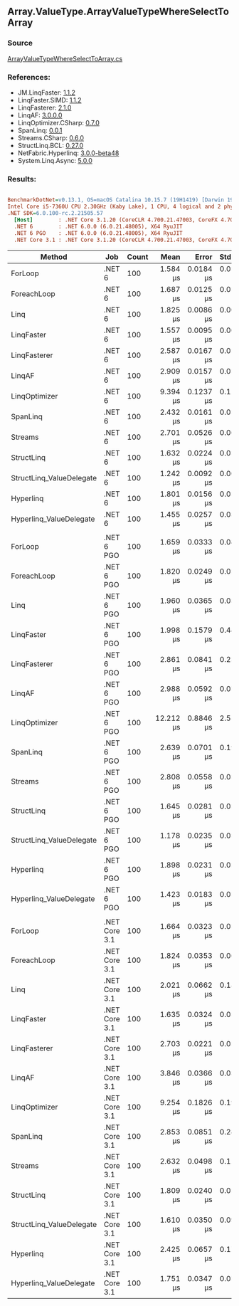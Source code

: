 ﻿## Array.ValueType.ArrayValueTypeWhereSelectToArray

### Source
[ArrayValueTypeWhereSelectToArray.cs](../LinqBenchmarks/Array/ValueType/ArrayValueTypeWhereSelectToArray.cs)

### References:
- JM.LinqFaster: [1.1.2](https://www.nuget.org/packages/JM.LinqFaster/1.1.2)
- LinqFaster.SIMD: [1.1.2](https://www.nuget.org/packages/LinqFaster.SIMD/1.0.3)
- LinqFasterer: [2.1.0](https://www.nuget.org/packages/LinqFasterer/2.1.0)
- LinqAF: [3.0.0.0](https://www.nuget.org/packages/LinqAF/3.0.0.0)
- LinqOptimizer.CSharp: [0.7.0](https://www.nuget.org/packages/LinqOptimizer.CSharp/0.7.0)
- SpanLinq: [0.0.1](https://www.nuget.org/packages/SpanLinq/0.0.1)
- Streams.CSharp: [0.6.0](https://www.nuget.org/packages/Streams.CSharp/0.6.0)
- StructLinq.BCL: [0.27.0](https://www.nuget.org/packages/StructLinq/0.27.0)
- NetFabric.Hyperlinq: [3.0.0-beta48](https://www.nuget.org/packages/NetFabric.Hyperlinq/3.0.0-beta48)
- System.Linq.Async: [5.0.0](https://www.nuget.org/packages/System.Linq.Async/5.0.0)

### Results:
``` ini

BenchmarkDotNet=v0.13.1, OS=macOS Catalina 10.15.7 (19H1419) [Darwin 19.6.0]
Intel Core i5-7360U CPU 2.30GHz (Kaby Lake), 1 CPU, 4 logical and 2 physical cores
.NET SDK=6.0.100-rc.2.21505.57
  [Host]        : .NET Core 3.1.20 (CoreCLR 4.700.21.47003, CoreFX 4.700.21.47101), X64 RyuJIT
  .NET 6        : .NET 6.0.0 (6.0.21.48005), X64 RyuJIT
  .NET 6 PGO    : .NET 6.0.0 (6.0.21.48005), X64 RyuJIT
  .NET Core 3.1 : .NET Core 3.1.20 (CoreCLR 4.700.21.47003, CoreFX 4.700.21.47101), X64 RyuJIT


```
|                   Method |           Job | Count |      Mean |     Error |    StdDev |    Median |        Ratio | RatioSD |   Gen 0 |  Gen 1 | Allocated |
|------------------------- |-------------- |------ |----------:|----------:|----------:|----------:|-------------:|--------:|--------:|-------:|----------:|
|                  ForLoop |        .NET 6 |   100 |  1.584 μs | 0.0184 μs | 0.0163 μs |  1.579 μs |     baseline |         |  5.5237 |      - |     11 KB |
|              ForeachLoop |        .NET 6 |   100 |  1.687 μs | 0.0125 μs | 0.0117 μs |  1.688 μs | 1.06x slower |   0.01x |  5.5237 |      - |     11 KB |
|                     Linq |        .NET 6 |   100 |  1.825 μs | 0.0086 μs | 0.0076 μs |  1.825 μs | 1.15x slower |   0.01x |  3.9291 |      - |      8 KB |
|               LinqFaster |        .NET 6 |   100 |  1.557 μs | 0.0095 μs | 0.0084 μs |  1.553 μs | 1.02x faster |   0.01x |  4.7264 |      - |     10 KB |
|             LinqFasterer |        .NET 6 |   100 |  2.587 μs | 0.0167 μs | 0.0156 μs |  2.581 μs | 1.63x slower |   0.02x |  6.0043 |      - |     12 KB |
|                   LinqAF |        .NET 6 |   100 |  2.909 μs | 0.0157 μs | 0.0140 μs |  2.905 μs | 1.84x slower |   0.02x |  5.5122 |      - |     11 KB |
|            LinqOptimizer |        .NET 6 |   100 |  9.394 μs | 0.1237 μs | 0.1157 μs |  9.416 μs | 5.92x slower |   0.10x | 62.4695 | 0.0153 |    132 KB |
|                 SpanLinq |        .NET 6 |   100 |  2.432 μs | 0.0161 μs | 0.0142 μs |  2.433 μs | 1.54x slower |   0.02x |  5.5237 |      - |     11 KB |
|                  Streams |        .NET 6 |   100 |  2.701 μs | 0.0526 μs | 0.0626 μs |  2.689 μs | 1.70x slower |   0.05x |  5.7716 |      - |     12 KB |
|               StructLinq |        .NET 6 |   100 |  1.632 μs | 0.0224 μs | 0.0199 μs |  1.638 μs | 1.03x slower |   0.02x |  1.7052 |      - |      3 KB |
| StructLinq_ValueDelegate |        .NET 6 |   100 |  1.242 μs | 0.0092 μs | 0.0086 μs |  1.239 μs | 1.28x faster |   0.02x |  1.6575 |      - |      3 KB |
|                Hyperlinq |        .NET 6 |   100 |  1.801 μs | 0.0156 μs | 0.0146 μs |  1.802 μs | 1.14x slower |   0.02x |  1.6575 |      - |      3 KB |
|  Hyperlinq_ValueDelegate |        .NET 6 |   100 |  1.455 μs | 0.0257 μs | 0.0392 μs |  1.436 μs | 1.08x faster |   0.03x |  1.6575 |      - |      3 KB |
|                          |               |       |           |           |           |           |              |         |         |        |           |
|                  ForLoop |    .NET 6 PGO |   100 |  1.659 μs | 0.0333 μs | 0.0489 μs |  1.659 μs |     baseline |         |  5.5237 |      - |     11 KB |
|              ForeachLoop |    .NET 6 PGO |   100 |  1.820 μs | 0.0249 μs | 0.0233 μs |  1.818 μs | 1.07x slower |   0.02x |  5.5237 |      - |     11 KB |
|                     Linq |    .NET 6 PGO |   100 |  1.960 μs | 0.0365 μs | 0.0359 μs |  1.953 μs | 1.16x slower |   0.04x |  3.9291 |      - |      8 KB |
|               LinqFaster |    .NET 6 PGO |   100 |  1.998 μs | 0.1579 μs | 0.4454 μs |  1.810 μs | 1.39x slower |   0.32x |  4.7264 |      - |     10 KB |
|             LinqFasterer |    .NET 6 PGO |   100 |  2.861 μs | 0.0841 μs | 0.2398 μs |  2.767 μs | 1.88x slower |   0.11x |  6.0043 |      - |     12 KB |
|                   LinqAF |    .NET 6 PGO |   100 |  2.988 μs | 0.0592 μs | 0.0770 μs |  2.956 μs | 1.79x slower |   0.06x |  5.5122 |      - |     11 KB |
|            LinqOptimizer |    .NET 6 PGO |   100 | 12.212 μs | 0.8846 μs | 2.5523 μs | 11.270 μs | 6.56x slower |   1.21x | 62.4542 | 0.0305 |    132 KB |
|                 SpanLinq |    .NET 6 PGO |   100 |  2.639 μs | 0.0701 μs | 0.1965 μs |  2.654 μs | 1.65x slower |   0.10x |  5.5237 |      - |     11 KB |
|                  Streams |    .NET 6 PGO |   100 |  2.808 μs | 0.0558 μs | 0.0522 μs |  2.805 μs | 1.66x slower |   0.06x |  5.7716 |      - |     12 KB |
|               StructLinq |    .NET 6 PGO |   100 |  1.645 μs | 0.0281 μs | 0.0263 μs |  1.645 μs | 1.03x faster |   0.02x |  1.7052 |      - |      3 KB |
| StructLinq_ValueDelegate |    .NET 6 PGO |   100 |  1.178 μs | 0.0235 μs | 0.0501 μs |  1.166 μs | 1.40x faster |   0.06x |  1.6575 |      - |      3 KB |
|                Hyperlinq |    .NET 6 PGO |   100 |  1.898 μs | 0.0231 μs | 0.0205 μs |  1.894 μs | 1.12x slower |   0.03x |  1.6556 |      - |      3 KB |
|  Hyperlinq_ValueDelegate |    .NET 6 PGO |   100 |  1.423 μs | 0.0183 μs | 0.0163 μs |  1.426 μs | 1.19x faster |   0.03x |  1.6575 |      - |      3 KB |
|                          |               |       |           |           |           |           |              |         |         |        |           |
|                  ForLoop | .NET Core 3.1 |   100 |  1.664 μs | 0.0323 μs | 0.0590 μs |  1.654 μs |     baseline |         |  5.5237 |      - |     11 KB |
|              ForeachLoop | .NET Core 3.1 |   100 |  1.824 μs | 0.0353 μs | 0.0636 μs |  1.813 μs | 1.10x slower |   0.04x |  5.5237 |      - |     11 KB |
|                     Linq | .NET Core 3.1 |   100 |  2.021 μs | 0.0662 μs | 0.1855 μs |  1.927 μs | 1.25x slower |   0.13x |  3.9291 |      - |      8 KB |
|               LinqFaster | .NET Core 3.1 |   100 |  1.635 μs | 0.0324 μs | 0.0585 μs |  1.613 μs | 1.02x faster |   0.05x |  4.7226 |      - |     10 KB |
|             LinqFasterer | .NET Core 3.1 |   100 |  2.703 μs | 0.0221 μs | 0.0196 μs |  2.697 μs | 1.62x slower |   0.07x |  6.0043 |      - |     12 KB |
|                   LinqAF | .NET Core 3.1 |   100 |  3.846 μs | 0.0366 μs | 0.0306 μs |  3.856 μs | 2.31x slower |   0.10x |  5.5084 |      - |     11 KB |
|            LinqOptimizer | .NET Core 3.1 |   100 |  9.254 μs | 0.1826 μs | 0.1954 μs |  9.186 μs | 5.53x slower |   0.25x | 62.4847 | 0.2441 |    132 KB |
|                 SpanLinq | .NET Core 3.1 |   100 |  2.853 μs | 0.0851 μs | 0.2415 μs |  2.720 μs | 1.68x slower |   0.12x |  5.5237 |      - |     11 KB |
|                  Streams | .NET Core 3.1 |   100 |  2.632 μs | 0.0498 μs | 0.1277 μs |  2.589 μs | 1.61x slower |   0.11x |  5.7716 |      - |     12 KB |
|               StructLinq | .NET Core 3.1 |   100 |  1.809 μs | 0.0240 μs | 0.0224 μs |  1.804 μs | 1.09x slower |   0.05x |  1.7090 |      - |      3 KB |
| StructLinq_ValueDelegate | .NET Core 3.1 |   100 |  1.610 μs | 0.0350 μs | 0.0994 μs |  1.605 μs | 1.03x faster |   0.06x |  1.6632 |      - |      3 KB |
|                Hyperlinq | .NET Core 3.1 |   100 |  2.425 μs | 0.0657 μs | 0.1777 μs |  2.406 μs | 1.48x slower |   0.12x |  1.6632 |      - |      3 KB |
|  Hyperlinq_ValueDelegate | .NET Core 3.1 |   100 |  1.751 μs | 0.0347 μs | 0.0700 μs |  1.722 μs | 1.06x slower |   0.05x |  1.6632 |      - |      3 KB |
